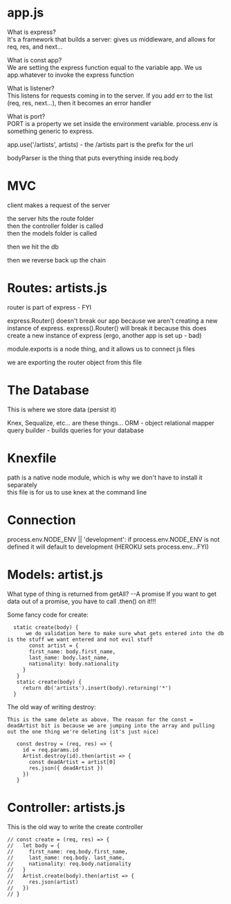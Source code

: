 # app.js  

What is express?  
  It's a framework that builds a server: gives us middleware, and allows for req, res, and next...  

What is const app?  
 We are setting the express function equal to the variable app. We us app.whatever to invoke the express function  

What is listener?  
 This listens for requests coming in to the server. If you add err to the list (req, res, next...), then it becomes an error handler  

What is port?  
PORT is a property we set inside the environment variable. process.env is something generic to express.  

app.use('/artists', artists) - the /artists part is the prefix for the url

bodyParser is the thing that puts everything inside req.body


# MVC   

client makes a request of the server  

the server hits the route folder  
then the controller folder is called  
then the models folder is called  

then we hit the db  

then we reverse back up the chain  


# Routes: artists.js    

router is part of express - FYI  

express.Router() doesn't break our app because we aren't creating a new instance of express. express().Router() will break it because this does create a new instance of express (ergo, another app is set up - bad)  

module.exports is a node thing, and it allows us to connect js files  

we are exporting the router object from this file  


# The Database  

This is where we store data (persist it)  

Knex, Sequalize, etc... are these things...
ORM - object relational mapper
query builder - builds queries for your database    


# Knexfile  

path is a native node module, which is why we don't have to install it separately  
this file is for us to use knex at the command line   


# Connection

process.env.NODE_ENV || 'development': if process.env.NODE_ENV is not defined it will default to development (HEROKU sets process.env...FYI)  


# Models: artist.js  

What type of thing is returned from getAll? --A promise
If you want to get data out of a promise, you have to call .then() on it!!!

Some fancy code for create:
```
  static create(body) {
      we do validation here to make sure what gets entered into the db is the stuff we want entered and not evil stuff
       const artist = {
       first_name: body.first_name,
       last_name: body.last_name,
       nationality: body.nationality
     }
   }
   static create(body) {
     return db('artists').insert(body).returning('*')
  }
```  

The old way of writing destroy:
```
This is the same delete as above. The reason for the const = deadArtist bit is because we are jumping into the array and pulling out the one thing we're deleting (it's just nice)

   const destroy = (req, res) => {
     id = req.params.id
     Artist.destroy(id).then(artist => {
       const deadArtist = artist[0]
       res.json({ deadArtist })
     })
   }
```     

# Controller: artists.js  

This is the old way to write the create controller
```
// const create = (req, res) => {
//   let body = {
//     first_name: req.body.first_name,
//     last_name: req.body. last_name,
//     nationality: req.body.nationality
//   }
//   Artist.create(body).then(artist => {
//     res.json(artist)
//   })
// }

```

